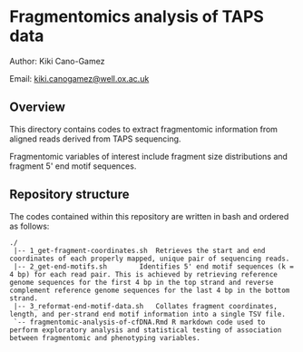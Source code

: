 # Fragmentomics analysis of TAPS data

Author:		Kiki Cano-Gamez

Email:		kiki.canogamez@well.ox.ac.uk


## Overview

This directory contains codes to extract fragmentomic information from aligned reads derived from TAPS sequencing.

Fragmentomic variables of interest include fragment size distributions and fragment 5' end motif sequences.


## Repository structure

The codes contained within this repository are written in bash and ordered as follows:

```
./
 |-- 1_get-fragment-coordinates.sh	Retrieves the start and end coordinates of each properly mapped, unique pair of sequencing reads.
 |-- 2_get-end-motifs.sh		Identifies 5' end motif sequences (k = 4 bp) for each read pair. This is achieved by retrieving reference genome sequences for the first 4 bp in the top strand and reverse complement reference genome sequences for the last 4 bp in the bottom strand.
 |-- 3_reformat-end-motif-data.sh	Collates fragment coordinates, length, and per-strand end motif information into a single TSV file.
 `-- fragmentomic-analysis-of-cfDNA.Rmd R markdown code used to perform exploratory analysis and statistical testing of association between fragmentomic and phenotyping variables.
```


